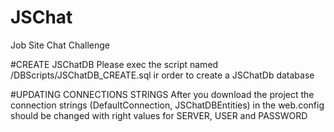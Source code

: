 # JSChat
Job Site Chat Challenge

#CREATE JSChatDB
Please exec the script named /DBScripts/JSChatDB_CREATE.sql ir order to create a JSChatDb database

#UPDATING CONNECTIONS STRINGS
After you download the project the connection strings (DefaultConnection, JSChatDBEntities) in the web.config should be changed with right values for SERVER, USER and PASSWORD
 
 
